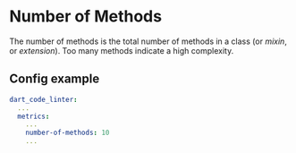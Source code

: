 # Number of Methods
The number of methods is the total number of methods in a class (or <i>mixin</i>, or <i>extension</i>). Too many methods indicate a high complexity.

## Config example
```yaml
dart_code_linter:
  ...
  metrics:
    ...
    number-of-methods: 10
    ...
```
